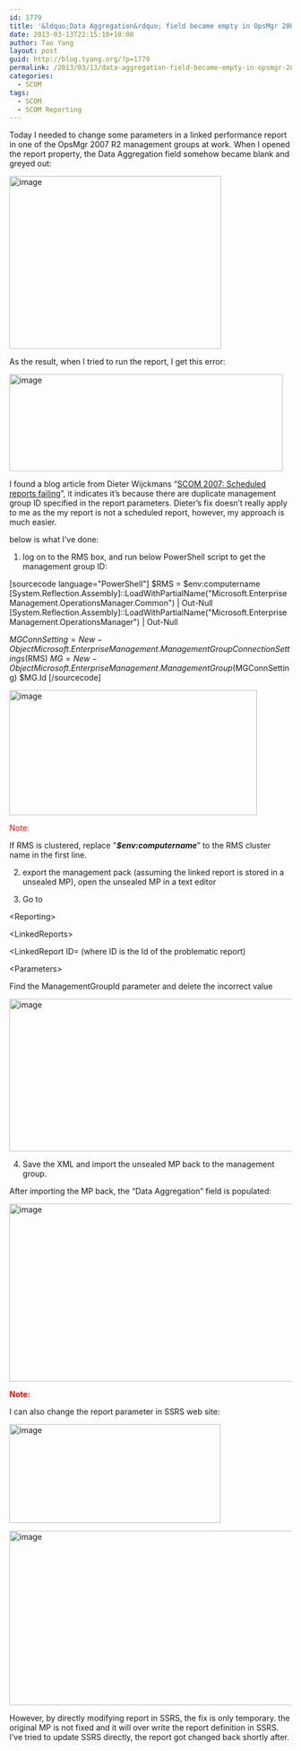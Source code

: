 ```yaml
---
id: 1779
title: '&ldquo;Data Aggregation&rdquo; field became empty in OpsMgr 2007 linked Performance Report'
date: 2013-03-13T22:15:10+10:00
author: Tao Yang
layout: post
guid: http://blog.tyang.org/?p=1779
permalink: /2013/03/13/data-aggregation-field-became-empty-in-opsmgr-2007-linked-performance-report/
categories:
  - SCOM
tags:
  - SCOM
  - SCOM Reporting
---
```

Today I needed to change some parameters in a linked performance report in one of the OpsMgr 2007 R2 management groups at work. When I opened the report property, the Data Aggregation field somehow became blank and greyed out:

<a href="http://blog.tyang.org/wp-content/uploads/2013/03/image9.png"><img style="background-image: none; padding-left: 0px; padding-right: 0px; display: inline; padding-top: 0px; border: 0px;" title="image" alt="image" src="http://blog.tyang.org/wp-content/uploads/2013/03/image_thumb8.png" width="378" height="308" border="0" /></a>

As the result, when I tried to run the report, I get this error:

<a href="http://blog.tyang.org/wp-content/uploads/2013/03/image10.png"><img style="background-image: none; padding-left: 0px; padding-right: 0px; display: inline; padding-top: 0px; border: 0px;" title="image" alt="image" src="http://blog.tyang.org/wp-content/uploads/2013/03/image_thumb9.png" width="488" height="173" border="0" /></a>

I found a blog article from Dieter Wijckmans “<a href="http://scug.be/dieter/2011/05/16/scom-2007-scheduled-reports-failing/">SCOM 2007: Scheduled reports failing</a>”, it indicates it’s because there are duplicate management group ID specified in the report parameters. Dieter’s fix doesn’t really apply to me as the my report is not a scheduled report, however, my approach is much easier.

below is what I’ve done:

1. log on to the RMS box, and run below PowerShell script to get the management group ID:

[sourcecode language="PowerShell"]
$RMS = $env:computername
[System.Reflection.Assembly]::LoadWithPartialName(&quot;Microsoft.EnterpriseManagement.OperationsManager.Common&quot;) | Out-Null
[System.Reflection.Assembly]::LoadWithPartialName(&quot;Microsoft.EnterpriseManagement.OperationsManager&quot;) | Out-Null

$MGConnSetting = New-Object Microsoft.EnterpriseManagement.ManagementGroupConnectionSettings($RMS)
$MG = New-Object Microsoft.EnterpriseManagement.ManagementGroup($MGConnSetting)
$MG.Id
[/sourcecode]

<a href="http://blog.tyang.org/wp-content/uploads/2013/03/image11.png"><img style="background-image: none; margin: 0px; padding-left: 0px; padding-right: 0px; display: inline; padding-top: 0px; border: 0px;" title="image" alt="image" src="http://blog.tyang.org/wp-content/uploads/2013/03/image_thumb10.png" width="442" height="223" border="0" /></a>

<span style="color: #ff0000;">Note:</span>

If RMS is clustered, replace "<em><strong>$env:computername</strong></em>” to the RMS cluster name in the first line.

2. export the management pack (assuming the linked report is stored in a unsealed MP), open the unsealed MP in a text editor

3. Go to

&lt;Reporting&gt;

&lt;LinkedReports&gt;

&lt;LinkedReport ID= (where ID is the Id of the problematic report)

&lt;Parameters&gt;

Find the ManagementGroupId parameter and delete the incorrect value

<a href="http://blog.tyang.org/wp-content/uploads/2013/03/image12.png"><img style="background-image: none; padding-left: 0px; padding-right: 0px; display: inline; padding-top: 0px; border: 0px;" title="image" alt="image" src="http://blog.tyang.org/wp-content/uploads/2013/03/image_thumb11.png" width="578" height="272" border="0" /></a>

4. Save the XML and import the unsealed MP back to the management group.

After importing the MP back, the “Data Aggregation” field is populated:

<a href="http://blog.tyang.org/wp-content/uploads/2013/03/image13.png"><img style="background-image: none; padding-left: 0px; padding-right: 0px; display: inline; padding-top: 0px; border: 0px;" title="image" alt="image" src="http://blog.tyang.org/wp-content/uploads/2013/03/image_thumb12.png" width="518" height="317" border="0" /></a>

<strong><span style="color: #ff0000;">Note:</span></strong>

I can also change the report parameter in SSRS web site:

<a href="http://blog.tyang.org/wp-content/uploads/2013/03/image14.png"><img style="background-image: none; margin: 0px; padding-left: 0px; padding-right: 0px; display: inline; padding-top: 0px; border: 0px;" title="image" alt="image" src="http://blog.tyang.org/wp-content/uploads/2013/03/image_thumb13.png" width="377" height="176" border="0" /></a>

<a href="http://blog.tyang.org/wp-content/uploads/2013/03/image15.png"><img style="background-image: none; margin: 0px; padding-left: 0px; padding-right: 0px; display: inline; padding-top: 0px; border: 0px;" title="image" alt="image" src="http://blog.tyang.org/wp-content/uploads/2013/03/image_thumb14.png" width="580" height="311" border="0" /></a>

However, by directly modifying report in SSRS, the fix is only temporary. the original MP is not fixed and it will over write the report definition in SSRS. I’ve tried to update SSRS directly, the report got changed back shortly after.